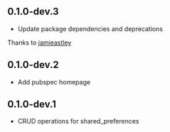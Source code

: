 ## 0.1.0-dev.3
- Update package dependencies and deprecations

Thanks to [jamieastley](https://github.com/jamieastley)

## 0.1.0-dev.2

- Add pubspec homepage

## 0.1.0-dev.1

- CRUD operations for shared_preferences